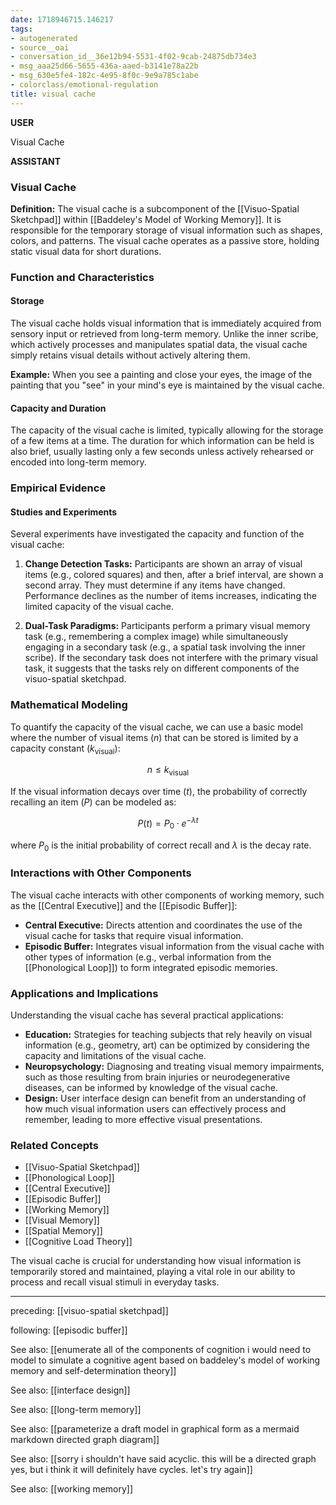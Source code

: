 ```yaml
---
date: 1718946715.146217
tags:
- autogenerated
- source__oai
- conversation_id__36e12b94-5531-4f02-9cab-24875db734e3
- msg_aaa25d66-5655-436a-aaed-b3141e78a22b
- msg_630e5fe4-182c-4e95-8f0c-9e9a785c1abe
- colorclass/emotional-regulation
title: visual cache
---
```


**USER**

Visual Cache


**ASSISTANT**

### Visual Cache

**Definition:** The visual cache is a subcomponent of the [[Visuo-Spatial Sketchpad]] within [[Baddeley's Model of Working Memory]]. It is responsible for the temporary storage of visual information such as shapes, colors, and patterns. The visual cache operates as a passive store, holding static visual data for short durations.

### Function and Characteristics

#### Storage

The visual cache holds visual information that is immediately acquired from sensory input or retrieved from long-term memory. Unlike the inner scribe, which actively processes and manipulates spatial data, the visual cache simply retains visual details without actively altering them.

**Example:** When you see a painting and close your eyes, the image of the painting that you "see" in your mind's eye is maintained by the visual cache.

#### Capacity and Duration

The capacity of the visual cache is limited, typically allowing for the storage of a few items at a time. The duration for which information can be held is also brief, usually lasting only a few seconds unless actively rehearsed or encoded into long-term memory.

### Empirical Evidence

#### Studies and Experiments

Several experiments have investigated the capacity and function of the visual cache:

1. **Change Detection Tasks:** Participants are shown an array of visual items (e.g., colored squares) and then, after a brief interval, are shown a second array. They must determine if any items have changed. Performance declines as the number of items increases, indicating the limited capacity of the visual cache.

2. **Dual-Task Paradigms:** Participants perform a primary visual memory task (e.g., remembering a complex image) while simultaneously engaging in a secondary task (e.g., a spatial task involving the inner scribe). If the secondary task does not interfere with the primary visual task, it suggests that the tasks rely on different components of the visuo-spatial sketchpad.

### Mathematical Modeling

To quantify the capacity of the visual cache, we can use a basic model where the number of visual items ($n$) that can be stored is limited by a capacity constant ($k_{\text{visual}}$):

$$
n \leq k_{\text{visual}}
$$

If the visual information decays over time ($t$), the probability of correctly recalling an item ($P$) can be modeled as:

$$
P(t) = P_0 \cdot e^{-\lambda t}
$$

where $P_0$ is the initial probability of correct recall and $\lambda$ is the decay rate.

### Interactions with Other Components

The visual cache interacts with other components of working memory, such as the [[Central Executive]] and the [[Episodic Buffer]]:

- **Central Executive:** Directs attention and coordinates the use of the visual cache for tasks that require visual information.
- **Episodic Buffer:** Integrates visual information from the visual cache with other types of information (e.g., verbal information from the [[Phonological Loop]]) to form integrated episodic memories.

### Applications and Implications

Understanding the visual cache has several practical applications:

- **Education:** Strategies for teaching subjects that rely heavily on visual information (e.g., geometry, art) can be optimized by considering the capacity and limitations of the visual cache.
- **Neuropsychology:** Diagnosing and treating visual memory impairments, such as those resulting from brain injuries or neurodegenerative diseases, can be informed by knowledge of the visual cache.
- **Design:** User interface design can benefit from an understanding of how much visual information users can effectively process and remember, leading to more effective visual presentations.

### Related Concepts

- [[Visuo-Spatial Sketchpad]]
- [[Phonological Loop]]
- [[Central Executive]]
- [[Episodic Buffer]]
- [[Working Memory]]
- [[Visual Memory]]
- [[Spatial Memory]]
- [[Cognitive Load Theory]]

The visual cache is crucial for understanding how visual information is temporarily stored and maintained, playing a vital role in our ability to process and recall visual stimuli in everyday tasks.


---

preceding: [[visuo-spatial sketchpad]]  


following: [[episodic buffer]]

See also: [[enumerate all of the components of cognition i would need to model to simulate a cognitive agent based on baddeley's model of working memory and self-determination theory]]


See also: [[interface design]]


See also: [[long-term memory]]


See also: [[parameterize a draft model in graphical form as a mermaid markdown directed graph diagram]]


See also: [[sorry i shouldn't have said acyclic. this will be a directed graph yes, but i think it will definitely have cycles. let's try again]]


See also: [[working memory]]